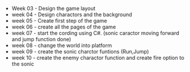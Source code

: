 - Week 03 - Design the game layout 
- week 04 - Design charactors and the background 
- week 05 - Create first step of the game
- week 06 - create all the pages of the game
- week 07 - start the cording using C#. (sonic caractor moving forward and jump function done)
- week 08 - change the world into platform
- week 09 - create the sonic charctor funtions (Run,Jump)
- week 10 - create the enemy charactor function and create fire option to the sonic
